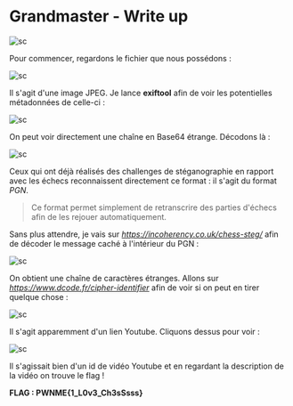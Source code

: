 # Grandmaster - Write up

![sc](https://user-images.githubusercontent.com/66923124/178143735-42c7bb09-6fc7-4d7a-b10e-d66f130efe4f.png)

Pour commencer, regardons le fichier que nous possédons :

![sc](https://user-images.githubusercontent.com/66923124/178143797-5cd998f1-76e5-4f97-b832-7483b46e5dde.png)

Il s'agit d'une image JPEG. Je lance <strong>exiftool</strong> afin de voir les potentielles métadonnées de celle-ci :

![sc](https://user-images.githubusercontent.com/66923124/178143822-85080fa3-624b-4c3a-a69b-1dadd48cf801.png)

On peut voir directement une chaîne en Base64 étrange. Décodons là :

![sc](https://user-images.githubusercontent.com/66923124/178143864-1117338c-427c-4e0f-91f1-c14d2412d81d.png)

Ceux qui ont déjà réalisés des challenges de stéganographie en rapport avec les échecs reconnaissent directement ce format : il s'agit du format <em>PGN</em>.

> Ce format permet simplement de retranscrire des parties d'échecs afin de les rejouer automatiquement.

Sans plus attendre, je vais sur <em>https://incoherency.co.uk/chess-steg/</em> afin de décoder le message caché à l'intérieur du PGN :

![sc](https://user-images.githubusercontent.com/66923124/178143999-26cbb874-4c16-412b-aa6b-c698ba461dbc.png)

On obtient une chaîne de caractères étranges. Allons sur <em>https://www.dcode.fr/cipher-identifier</em> afin de voir si on peut en tirer quelque chose :

![sc](https://user-images.githubusercontent.com/66923124/178144099-b047a591-4756-479e-a43b-33bd3ec833f2.png)

Il s'agit apparemment d'un lien Youtube. Cliquons dessus pour voir :

![sc](https://user-images.githubusercontent.com/66923124/178144189-bde4e718-ca27-4193-9c00-863be2a9fc65.png)

Il s'agissait bien d'un id de vidéo Youtube et en regardant la description de la vidéo on trouve le flag !

<strong> FLAG : PWNME{1_L0v3_Ch3sSsss} </strong>



